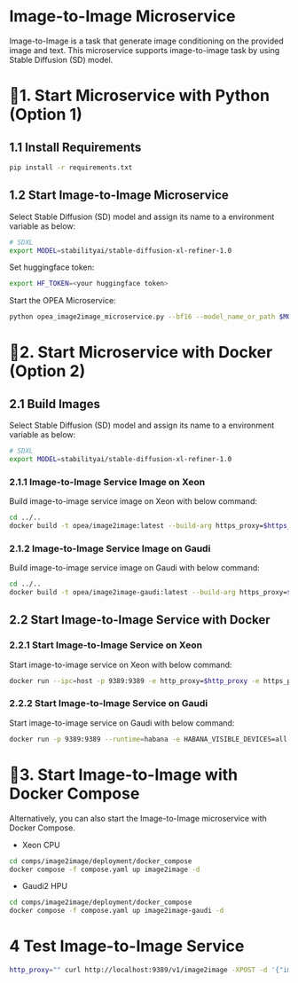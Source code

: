 # Image-to-Image Microservice

Image-to-Image is a task that generate image conditioning on the provided image and text. This microservice supports image-to-image task by using Stable Diffusion (SD) model.

# 🚀1. Start Microservice with Python (Option 1)

## 1.1 Install Requirements

```bash
pip install -r requirements.txt
```

## 1.2 Start Image-to-Image Microservice

Select Stable Diffusion (SD) model and assign its name to a environment variable as below:

```bash
# SDXL
export MODEL=stabilityai/stable-diffusion-xl-refiner-1.0
```

Set huggingface token:

```bash
export HF_TOKEN=<your huggingface token>
```

Start the OPEA Microservice:

```bash
python opea_image2image_microservice.py --bf16 --model_name_or_path $MODEL --token $HF_TOKEN
```

# 🚀2. Start Microservice with Docker (Option 2)

## 2.1 Build Images

Select Stable Diffusion (SD) model and assign its name to a environment variable as below:

```bash
# SDXL
export MODEL=stabilityai/stable-diffusion-xl-refiner-1.0
```

### 2.1.1 Image-to-Image Service Image on Xeon

Build image-to-image service image on Xeon with below command:

```bash
cd ../..
docker build -t opea/image2image:latest --build-arg https_proxy=$https_proxy --build-arg http_proxy=$http_proxy -f comps/image2image/src/Dockerfile .
```

### 2.1.2 Image-to-Image Service Image on Gaudi

Build image-to-image service image on Gaudi with below command:

```bash
cd ../..
docker build -t opea/image2image-gaudi:latest --build-arg https_proxy=$https_proxy --build-arg http_proxy=$http_proxy -f comps/image2image/src/Dockerfile.intel_hpu .
```

## 2.2 Start Image-to-Image Service with Docker

### 2.2.1 Start Image-to-Image Service on Xeon

Start image-to-image service on Xeon with below command:

```bash
docker run --ipc=host -p 9389:9389 -e http_proxy=$http_proxy -e https_proxy=$https_proxy -e HF_TOKEN=$HF_TOKEN -e MODEL=$MODEL opea/image2image:latest
```

### 2.2.2 Start Image-to-Image Service on Gaudi

Start image-to-image service on Gaudi with below command:

```bash
docker run -p 9389:9389 --runtime=habana -e HABANA_VISIBLE_DEVICES=all -e OMPI_MCA_btl_vader_single_copy_mechanism=none --cap-add=sys_nice --ipc=host -e http_proxy=$http_proxy -e https_proxy=$https_proxy -e HF_TOKEN=$HF_TOKEN -e MODEL=$MODEL opea/image2image-gaudi:latest
```

# 🚀3. Start Image-to-Image with Docker Compose

Alternatively, you can also start the Image-to-Image microservice with Docker Compose.

- Xeon CPU

```bash
cd comps/image2image/deployment/docker_compose
docker compose -f compose.yaml up image2image -d
```

- Gaudi2 HPU

```bash
cd comps/image2image/deployment/docker_compose
docker compose -f compose.yaml up image2image-gaudi -d
```

# 4 Test Image-to-Image Service

```bash
http_proxy="" curl http://localhost:9389/v1/image2image -XPOST -d '{"image": "https://huggingface.co/datasets/patrickvonplaten/images/resolve/main/aa_xl/000000009.png", "prompt":"a photo of an astronaut riding a horse on mars", "num_images_per_prompt":1}' -H 'Content-Type: application/json'
```
